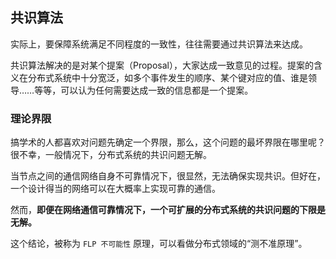 ## 共识算法

实际上，要保障系统满足不同程度的一致性，往往需要通过共识算法来达成。

共识算法解决的是对某个提案（Proposal），大家达成一致意见的过程。提案的含义在分布式系统中十分宽泛，如多个事件发生的顺序、某个键对应的值、谁是领导……等等，可以认为任何需要达成一致的信息都是一个提案。


### 理论界限

搞学术的人都喜欢对问题先确定一个界限，那么，这个问题的最坏界限在哪里呢？很不幸，一般情况下，分布式系统的共识问题无解。

当节点之间的通信网络自身不可靠情况下，很显然，无法确保实现共识。但好在，一个设计得当的网络可以在大概率上实现可靠的通信。

然而，**即便在网络通信可靠情况下，一个可扩展的分布式系统的共识问题的下限是无解。**

这个结论，被称为 `FLP 不可能性` 原理，可以看做分布式领域的“测不准原理”。